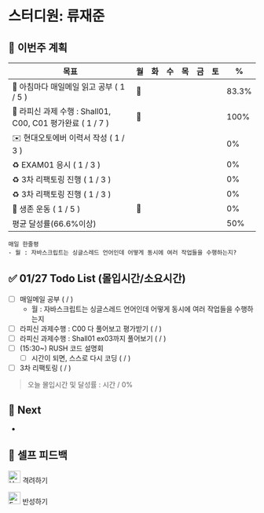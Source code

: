 # 스터디원: 류재준

## 🚀 이번주 계획

| 목표                            | 월   | 화   | 수   | 목   | 금   | 토   | %   |
| ------------------------------- | --- | --- | --- | --- | --- | --- | --- |
| 📰 아침마다 매일메일 읽고 공부 ( 1 / 5 ) |🌠|||||| 83.3%  |
| 📌 라피신 과제 수행 : Shall01, C00, C01 평가완료 ( 1 / 7 ) |🌠|||||| 100%  |
| ✉️ 현대오토에버 이력서 작성 ( 1 / 3 )     ||||||| 0% |
| ♻️ EXAM01 응시 ( 1 / 3 )          ||||||| 0% |
| ♻️ 3차 리팩토링 진행 ( 1 / 3 )          ||||||| 0% |
| ♻️ 3차 리팩토링 진행 ( 1 / 3 )          ||||||| 0% |
| 💪 생존 운동 ( 1 / 5 )                |🌠||||||  0% |
| 평균 달성률(66.6%이상)      |||||||  50% |


```text
매일 한줄평
- 월 : 자바스크립트는 싱글스레드 언어인데 어떻게 동시에 여러 작업들을 수행하는지?
```

## ✅ 01/27 Todo List (몰입시간/소요시간) 
- [ ] 매일메일 공부 ( / )
  - 월 : 자바스크립트는 싱글스레드 언어인데 어떻게 동시에 여러 작업들을 수행하는지
- [ ] 라피신 과제수행 : C00 다 풀어보고 평가받기 ( / )
- [ ] 라피신 과제수행 : Shall01 ex03까지 풀어보기 ( / )
- [ ] (15:30~) RUSH 코드 설명회
  - [ ] 시간이 되면, 스스로 다시 코딩 ( / )
- [ ] 3차 리팩토링 ( / )
> 오늘 몰입시간 및 달성률 : 시간 / 0%

## 🌱 Next
- 

## 🎉 셀프 피드백

<img src="https://raw.githubusercontent.com/Tarikul-Islam-Anik/Animated-Fluent-Emojis/master/Emojis/Smilies/Hugging%20Face.png" alt="Hugging Face" width="25" height="25"> 격려하기</img>

> 

<img src="https://raw.githubusercontent.com/Tarikul-Islam-Anik/Animated-Fluent-Emojis/master/Emojis/Smilies/Face%20with%20Monocle.png" alt="Face with Monocle" width="25" height="25"> 반성하기</img>

> 
